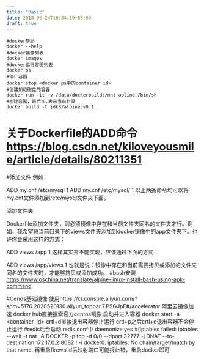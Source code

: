 ```yaml
---
title: "Basic"
date: 2018-05-24T10:34:19+08:00
draft: true
---
```


    #docker帮助
    docker --help
    #docker镜像列表
    docker images
    #docker运行容器列表
    docker ps
    #停止容器
    docker stop <docker ps中的container id>
    #创建加载磁盘的容器
    docker run -it -v /data/dockerbuild:/mnt apline /bin/sh
    #构建容器，最后加.表示当前目录
    docker build -t jdk8/alpine:v0.1 .
# 关于Dockerfile的ADD命令 https://blog.csdn.net/kiloveyousmile/article/details/80211351
#添加文件
例如：

ADD my.cnf /etc/mysql
1
ADD my.cnf /etc/mysql/
1
以上两条命令均可以将my.cnf文件添加到/etc/mysql文件夹下面。

添加文件夹

Dockerfile添加文件夹，则必须镜像中存在和当前文件夹同名的文件夹才行。例如，我希望将当前目录下的views文件夹添加到docker镜像中的app文件夹下。也许你会采用这样的方式：

ADD views /app
1
这样其实并不能实现，应该通过下面的方式：

ADD views /app/views
1
也就是说：镜像中存在和当前需要拷贝或添加的文件夹同名的文件夹时，才能够拷贝或添加成功。
#bash安装
https://www.oschina.net/translate/alpine-linux-install-bash-using-apk-command


#Cenos基础镜像
使用https://cr.console.aliyun.com/?spm=5176.2020520130.aliyun_topbar.7.PSGJpE#/accelerator 阿里云镜像加速
docker hub直接搜索官方centos镜像
启动并进入容器
docker start -a <container_Id>
crtl+d直接退出容器停止运行
crtl+p之后crtl+q退出容器不会停止运行
#redis后台启动
redis.conf中
daemonize yes
#(iptables failed: iptables --wait -t nat -A DOCKER -p tcp -d 0/0 --dport 32777 -j DNAT --to-destination 172.17.0.2:8082 ! -i docker0: iptables: No chain/target/match by that name.
再重启firewalld后映射端口可能报此错，重启docker即可